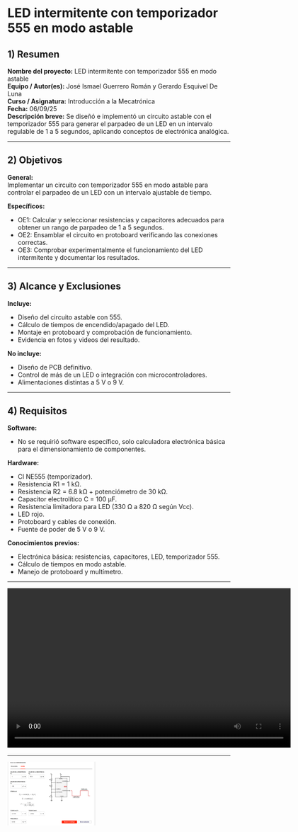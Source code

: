 # LED intermitente con temporizador 555 en modo astable  

## 1) Resumen  
**Nombre del proyecto:** LED intermitente con temporizador 555 en modo astable  
**Equipo / Autor(es):** José Ismael Guerrero Román y Gerardo Esquivel De Luna  
**Curso / Asignatura:** Introducción a la Mecatrónica  
**Fecha:** 06/09/25  
**Descripción breve:** Se diseñó e implementó un circuito astable con el temporizador 555 para generar el parpadeo de un LED en un intervalo regulable de 1 a 5 segundos, aplicando conceptos de electrónica analógica.  

---

## 2) Objetivos  
**General:**  
Implementar un circuito con temporizador 555 en modo astable para controlar el parpadeo de un LED con un intervalo ajustable de tiempo.  

**Específicos:**  
- OE1: Calcular y seleccionar resistencias y capacitores adecuados para obtener un rango de parpadeo de 1 a 5 segundos.  
- OE2: Ensamblar el circuito en protoboard verificando las conexiones correctas.  
- OE3: Comprobar experimentalmente el funcionamiento del LED intermitente y documentar los resultados.  

---

## 3) Alcance y Exclusiones  
**Incluye:**  
- Diseño del circuito astable con 555.  
- Cálculo de tiempos de encendido/apagado del LED.  
- Montaje en protoboard y comprobación de funcionamiento.  
- Evidencia en fotos y videos del resultado.  

**No incluye:**  
- Diseño de PCB definitivo.  
- Control de más de un LED o integración con microcontroladores.  
- Alimentaciones distintas a 5 V o 9 V.  

---

## 4) Requisitos  
**Software:**  
- No se requirió software específico, solo calculadora electrónica básica para el dimensionamiento de componentes.  

**Hardware:**  
- CI NE555 (temporizador).  
- Resistencia R1 = 1 kΩ.  
- Resistencia R2 = 6.8 kΩ + potenciómetro de 30 kΩ.  
- Capacitor electrolítico C = 100 µF.  
- Resistencia limitadora para LED (330 Ω a 820 Ω según Vcc).  
- LED rojo.  
- Protoboard y cables de conexión.  
- Fuente de poder de 5 V o 9 V.  

**Conocimientos previos:**  
- Electrónica básica: resistencias, capacitores, LED, temporizador 555.  
- Cálculo de tiempos en modo astable.  
- Manejo de protoboard y multímetro.  

---
<video width="640" height="360" controls>
  <source src="../recursos/imgs/intermitente.mp4" type="video/mp4">
  Tu navegador no soporta la reproducción de video.
</video>

---

<img src="../recursos/imgs/555.png" alt="Intermitente" width="200">



